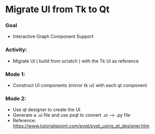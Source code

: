 # Migrate UI from Tk to Qt

### Goal
* Interactive Graph Component Support

### Activity:
* Migrate UI ( build from scratch ) with the Tk UI as reference

### Mode 1: 
* Construct UI components (mirror tk ui) with each qt component

### Mode 2:
* Use qt designer to create the UI 
* Generate a .ui file and use pxqt to convert .ui --> .py file
* Reference: https://www.tutorialspoint.com/pyqt/pyqt_using_qt_designer.htm
